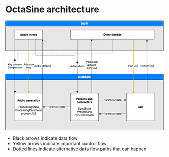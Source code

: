 # OctaSine architecture

![OctaSine architecture](./images/architecture-1.png)

- Black arrows indicate data flow
- Yellow arrows indicate important control flow
- Dotted lines indicate alternative data flow paths that can happen
